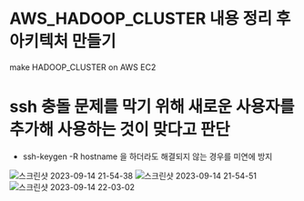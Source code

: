 # AWS_HADOOP_CLUSTER 내용 정리 후 아키텍처 만들기
make HADOOP_CLUSTER on AWS EC2
# ssh 충돌 문제를 막기 위해 새로운 사용자를 추가해 사용하는 것이 맞다고 판단
- ssh-keygen -R hostname 을 하더라도 해결되지 않는 경우를 미연에 방지

![스크린샷 2023-09-14 21-54-38](https://github.com/OwenKimcertified/AWS_HADOOP_CLUSTER/assets/99598620/982fdec9-7e06-4cf7-a1e2-dfe338f19779)
![스크린샷 2023-09-14 21-54-51](https://github.com/OwenKimcertified/AWS_HADOOP_CLUSTER/assets/99598620/ebe6831c-25b6-4180-b39e-609aed449fa4)
![스크린샷 2023-09-14 22-03-02](https://github.com/OwenKimcertified/AWS_HADOOP_CLUSTER/assets/99598620/2ce4eba5-4396-45bb-a466-e73852d1ad74)
